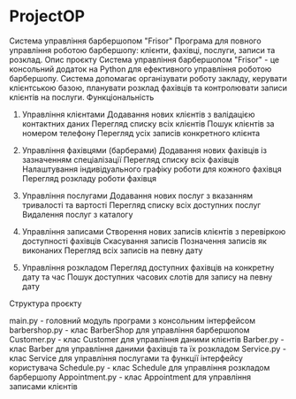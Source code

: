# ProjectOP
Система управління барбершопом "Frisor"
Програма для повного управління роботою барбершопу: клієнти, фахівці, послуги, записи та розклад.
Опис проєкту
Система управління барбершопом "Frisor" - це консольний додаток на Python для ефективного управління роботою барбершопу. Система допомагає організувати роботу закладу, керувати клієнтською базою, планувати розклад фахівців та контролювати записи клієнтів на послуги.
Функціональність
1. Управління клієнтами
Додавання нових клієнтів з валідацією контактних даних
Перегляд списку всіх клієнтів
Пошук клієнтів за номером телефону
Перегляд усіх записів конкретного клієнта

2. Управління фахівцями (барберами)
Додавання нових фахівців із зазначенням спеціалізації
Перегляд списку всіх фахівців
Налаштування індивідуального графіку роботи для кожного фахівця
Перегляд розкладу роботи фахівця

3. Управління послугами
Додавання нових послуг з вказанням тривалості та вартості
Перегляд списку всіх доступних послуг
Видалення послуг з каталогу

4. Управління записами
Створення нових записів клієнтів з перевіркою доступності фахівців
Скасування записів
Позначення записів як виконаних
Перегляд всіх записів на певну дату

5. Управління розкладом
Перегляд доступних фахівців на конкретну дату та час
Пошук доступних часових слотів для запису на певну дату

Структура проєкту

main.py - головний модуль програми з консольним інтерфейсом
barbershop.py - клас BarberShop для управління барбершопом
Customer.py - клас Customer для управління даними клієнтів
Barber.py - клас Barber для управління даними фахівців та їх розкладом
Service.py - клас Service для управління послугами та функції інтерфейсу користувача
Schedule.py - клас Schedule для управління розкладом барбершопу
Appointment.py - клас Appointment для управління записами клієнтів

